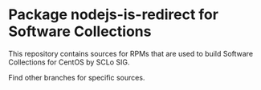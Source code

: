 # Package nodejs-is-redirect for Software Collections

This repository contains sources for RPMs that are used
to build Software Collections for CentOS by SCLo SIG.

Find other branches for specific sources.
